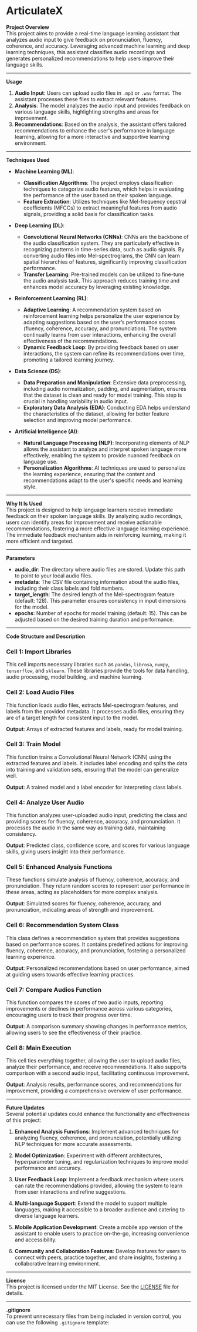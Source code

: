 # ArticulateX

**Project Overview**  
This project aims to provide a real-time language learning assistant that analyzes audio input to give feedback on pronunciation, fluency, coherence, and accuracy. Leveraging advanced machine learning and deep learning techniques, this assistant classifies audio recordings and generates personalized recommendations to help users improve their language skills.

---

**Usage**  
1. **Audio Input**: Users can upload audio files in `.mp3` or `.wav` format. The assistant processes these files to extract relevant features.
2. **Analysis**: The model analyzes the audio input and provides feedback on various language skills, highlighting strengths and areas for improvement.
3. **Recommendations**: Based on the analysis, the assistant offers tailored recommendations to enhance the user's performance in language learning, allowing for a more interactive and supportive learning environment.

---

**Techniques Used**  
- **Machine Learning (ML)**: 
  - **Classification Algorithms**: The project employs classification techniques to categorize audio features, which helps in evaluating the performance of the user based on their spoken language.
  - **Feature Extraction**: Utilizes techniques like Mel-frequency cepstral coefficients (MFCCs) to extract meaningful features from audio signals, providing a solid basis for classification tasks.

- **Deep Learning (DL)**: 
  - **Convolutional Neural Networks (CNNs)**: CNNs are the backbone of the audio classification system. They are particularly effective in recognizing patterns in time-series data, such as audio signals. By converting audio files into Mel-spectrograms, the CNN can learn spatial hierarchies of features, significantly improving classification performance.
  - **Transfer Learning**: Pre-trained models can be utilized to fine-tune the audio analysis task. This approach reduces training time and enhances model accuracy by leveraging existing knowledge.

- **Reinforcement Learning (RL)**: 
  - **Adaptive Learning**: A recommendation system based on reinforcement learning helps personalize the user experience by adapting suggestions based on the user’s performance scores (fluency, coherence, accuracy, and pronunciation). The system continually learns from user interactions, enhancing the overall effectiveness of the recommendations.
  - **Dynamic Feedback Loop**: By providing feedback based on user interactions, the system can refine its recommendations over time, promoting a tailored learning journey.

- **Data Science (DS)**: 
  - **Data Preparation and Manipulation**: Extensive data preprocessing, including audio normalization, padding, and augmentation, ensures that the dataset is clean and ready for model training. This step is crucial in handling variability in audio input.
  - **Exploratory Data Analysis (EDA)**: Conducting EDA helps understand the characteristics of the dataset, allowing for better feature selection and improving model performance.

- **Artificial Intelligence (AI)**: 
  - **Natural Language Processing (NLP)**: Incorporating elements of NLP allows the assistant to analyze and interpret spoken language more effectively, enabling the system to provide nuanced feedback on language use.
  - **Personalization Algorithms**: AI techniques are used to personalize the learning experience, ensuring that the content and recommendations adapt to the user's specific needs and learning style.

---

**Why It Is Used**  
This project is designed to help language learners receive immediate feedback on their spoken language skills. By analyzing audio recordings, users can identify areas for improvement and receive actionable recommendations, fostering a more effective language learning experience. The immediate feedback mechanism aids in reinforcing learning, making it more efficient and targeted.

---

**Parameters**  
- **audio_dir**: The directory where audio files are stored. Update this path to point to your local audio files.
- **metadata**: The CSV file containing information about the audio files, including their class labels and fold numbers.
- **target_length**: The desired length of the Mel-spectrogram feature (default: 128). This parameter ensures consistency in input dimensions for the model.
- **epochs**: Number of epochs for model training (default: 15). This can be adjusted based on the desired training duration and performance.

---

**Code Structure and Description**  

### Cell 1: Import Libraries
This cell imports necessary libraries such as `pandas`, `librosa`, `numpy`, `tensorflow`, and `sklearn`. These libraries provide the tools for data handling, audio processing, model building, and machine learning.

### Cell 2: Load Audio Files
This function loads audio files, extracts Mel-spectrogram features, and labels from the provided metadata. It processes audio files, ensuring they are of a target length for consistent input to the model.

**Output**: Arrays of extracted features and labels, ready for model training.

### Cell 3: Train Model
This function trains a Convolutional Neural Network (CNN) using the extracted features and labels. It includes label encoding and splits the data into training and validation sets, ensuring that the model can generalize well.

**Output**: A trained model and a label encoder for interpreting class labels.

### Cell 4: Analyze User Audio
This function analyzes user-uploaded audio input, predicting the class and providing scores for fluency, coherence, accuracy, and pronunciation. It processes the audio in the same way as training data, maintaining consistency.

**Output**: Predicted class, confidence score, and scores for various language skills, giving users insight into their performance.

### Cell 5: Enhanced Analysis Functions
These functions simulate analysis of fluency, coherence, accuracy, and pronunciation. They return random scores to represent user performance in these areas, acting as placeholders for more complex analysis.

**Output**: Simulated scores for fluency, coherence, accuracy, and pronunciation, indicating areas of strength and improvement.

### Cell 6: Recommendation System Class
This class defines a recommendation system that provides suggestions based on performance scores. It contains predefined actions for improving fluency, coherence, accuracy, and pronunciation, fostering a personalized learning experience.

**Output**: Personalized recommendations based on user performance, aimed at guiding users towards effective learning practices.

### Cell 7: Compare Audios Function
This function compares the scores of two audio inputs, reporting improvements or declines in performance across various categories, encouraging users to track their progress over time.

**Output**: A comparison summary showing changes in performance metrics, allowing users to see the effectiveness of their practice.

### Cell 8: Main Execution
This cell ties everything together, allowing the user to upload audio files, analyze their performance, and receive recommendations. It also supports comparison with a second audio input, facilitating continuous improvement.

**Output**: Analysis results, performance scores, and recommendations for improvement, providing a comprehensive overview of user performance.

---

**Future Updates**  
Several potential updates could enhance the functionality and effectiveness of this project:

1. **Enhanced Analysis Functions**: Implement advanced techniques for analyzing fluency, coherence, and pronunciation, potentially utilizing NLP techniques for more accurate assessments.
  
2. **Model Optimization**: Experiment with different architectures, hyperparameter tuning, and regularization techniques to improve model performance and accuracy.

3. **User Feedback Loop**: Implement a feedback mechanism where users can rate the recommendations provided, allowing the system to learn from user interactions and refine suggestions.

4. **Multi-language Support**: Extend the model to support multiple languages, making it accessible to a broader audience and catering to diverse language learners.

5. **Mobile Application Development**: Create a mobile app version of the assistant to enable users to practice on-the-go, increasing convenience and accessibility.

6. **Community and Collaboration Features**: Develop features for users to connect with peers, practice together, and share insights, fostering a collaborative learning environment.

---

**License**  
This project is licensed under the MIT License. See the [LICENSE](LICENSE) file for details.

---

**.gitignore**  
To prevent unnecessary files from being included in version control, you can use the following `.gitignore` template:

